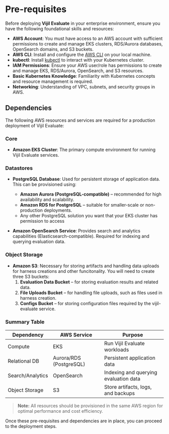 # Pre-requisites

Before deploying **Vijil Evaluate** in your enterprise environment, ensure you have the following foundational skills and resources:

- **AWS Account**: You must have access to an AWS account with sufficient permissions to create and manage EKS clusters, RDS/Aurora databases, OpenSearch domains, and S3 buckets.
- **AWS CLI**: Install and configure the [AWS CLI](https://docs.aws.amazon.com/cli/latest/userguide/getting-started-install.html) on your local machine.
- **kubectl**: Install [kubectl](https://kubernetes.io/docs/tasks/tools/) to interact with your Kubernetes cluster.
- **IAM Permissions**: Ensure your AWS user/role has permissions to create and manage EKS, RDS/Aurora, OpenSearch, and S3 resources.
- **Basic Kubernetes Knowledge**: Familiarity with Kubernetes concepts and resource management is required.
- **Networking**: Understanding of VPC, subnets, and security groups in AWS.

## Dependencies

The following AWS resources and services are required for a production deployment of Vijil Evaluate:

### Core

- **Amazon EKS Cluster**: The primary compute environment for running Vijil Evaluate services.

### Datastores

- **PostgreSQL Database**: Used for persistent storage of application data. This can be provisioned using:
  - **Amazon Aurora (PostgreSQL-compatible)** – recommended for high availability and scalability.
  - **Amazon RDS for PostgreSQL** – suitable for smaller-scale or non-production deployments.
  - Any other PostgreSQL solution you want that your EKS cluster has permission to access

- **Amazon OpenSearch Service**: Provides search and analytics capabilities (Elasticsearch-compatible). Required for indexing and querying evaluation data.

### Object Storage

- **Amazon S3**: Necessary for storing artifacts and handling data uploads for harness creations and other funcitonality. You will need to create three S3 buckets:
  1. **Evaluation Data Bucket** – for storing evaluation results and related data.
  2. **File Uploads Bucket** – for handling file uploads, such as files used in harness creation.
  3. **Configs Bucket** – for storing configuration files required by the vijil-evaluate service.

### Summary Table

| Dependency         | AWS Service                | Purpose                                 |
|--------------------|---------------------------|-----------------------------------------|
| Compute            | EKS                       | Run Vijil Evaluate workloads            |
| Relational DB      | Aurora/RDS (PostgreSQL)   | Persistent application data             |
| Search/Analytics   | OpenSearch                | Indexing and querying evaluation data   |
| Object Storage     | S3                        | Store artifacts, logs, and backups      |

> **Note:** All resources should be provisioned in the same AWS region for optimal performance and cost efficiency.

Once these pre-requisites and dependencies are in place, you can proceed to the deployment steps.
